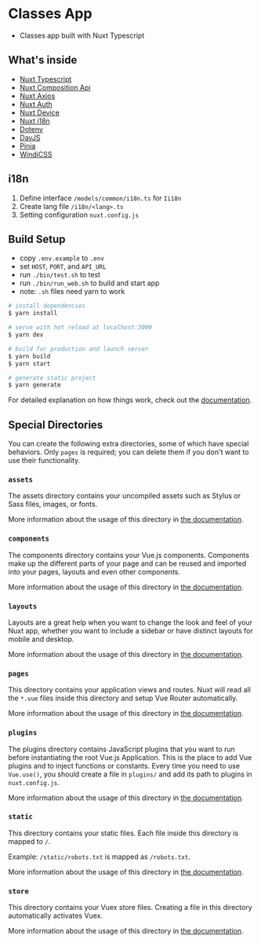 # Classes App

- Classes app built with Nuxt Typescript

## What's inside

- [Nuxt Typescript](https://typescript.nuxtjs.org/)
- [Nuxt Composition Api](https://composition-api.nuxtjs.org/)
- [Nuxt Axios](https://axios.nuxtjs.org/)
- [Nuxt Auth](https://auth.nuxtjs.org/)
- [Nuxt Device](https://github.com/nuxt-community/device-module)
- [Nuxt i18n](https://i18n.nuxtjs.org/)
- [Dotenv](https://github.com/motdotla/dotenv#readme)
- [DayJS](https://day.js.org/)
- [Pinia](https://pinia.esm.dev/)
- [WindiCSS](https://windicss.org)

## i18n

1. Define interface `/models/common/i18n.ts` for `Ii18n`
2. Create lang file `/i18n/<lang>.ts`
3. Setting configuration `nuxt.config.js`

## Build Setup

- copy `.env.example` to `.env`
- set `HOST`, `PORT`, and `API_URL`
- run `./bin/test.sh` to test
- run `./bin/run_web.sh` to build and start app
- note: `.sh` files need yarn to work

```bash
# install dependencies
$ yarn install

# serve with hot reload at localhost:3000
$ yarn dev

# build for production and launch server
$ yarn build
$ yarn start

# generate static project
$ yarn generate
```

For detailed explanation on how things work, check out the [documentation](https://nuxtjs.org).

## Special Directories

You can create the following extra directories, some of which have special behaviors. Only `pages` is required; you can delete them if you don't want to use their functionality.

### `assets`

The assets directory contains your uncompiled assets such as Stylus or Sass files, images, or fonts.

More information about the usage of this directory in [the documentation](https://nuxtjs.org/docs/2.x/directory-structure/assets).

### `components`

The components directory contains your Vue.js components. Components make up the different parts of your page and can be reused and imported into your pages, layouts and even other components.

More information about the usage of this directory in [the documentation](https://nuxtjs.org/docs/2.x/directory-structure/components).

### `layouts`

Layouts are a great help when you want to change the look and feel of your Nuxt app, whether you want to include a sidebar or have distinct layouts for mobile and desktop.

More information about the usage of this directory in [the documentation](https://nuxtjs.org/docs/2.x/directory-structure/layouts).


### `pages`

This directory contains your application views and routes. Nuxt will read all the `*.vue` files inside this directory and setup Vue Router automatically.

More information about the usage of this directory in [the documentation](https://nuxtjs.org/docs/2.x/get-started/routing).

### `plugins`

The plugins directory contains JavaScript plugins that you want to run before instantiating the root Vue.js Application. This is the place to add Vue plugins and to inject functions or constants. Every time you need to use `Vue.use()`, you should create a file in `plugins/` and add its path to plugins in `nuxt.config.js`.

More information about the usage of this directory in [the documentation](https://nuxtjs.org/docs/2.x/directory-structure/plugins).

### `static`

This directory contains your static files. Each file inside this directory is mapped to `/`.

Example: `/static/robots.txt` is mapped as `/robots.txt`.

More information about the usage of this directory in [the documentation](https://nuxtjs.org/docs/2.x/directory-structure/static).

### `store`

This directory contains your Vuex store files. Creating a file in this directory automatically activates Vuex.

More information about the usage of this directory in [the documentation](https://nuxtjs.org/docs/2.x/directory-structure/store).
